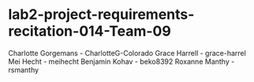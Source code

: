 # lab2-project-requirements-recitation-014-Team-09

Charlotte Gorgemans - CharlotteG-Colorado
Grace Harrell - grace-harrel
Mei Hecht - meihecht
Benjamin Kohav - beko8392
Roxanne Manthy - rsmanthy
